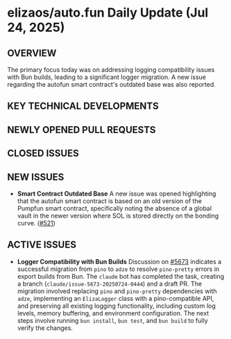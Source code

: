 # elizaos/auto.fun Daily Update (Jul 24, 2025)
## OVERVIEW 
The primary focus today was on addressing logging compatibility issues with Bun builds, leading to a significant logger migration. A new issue regarding the autofun smart contract's outdated base was also reported.

## KEY TECHNICAL DEVELOPMENTS

## NEWLY OPENED PULL REQUESTS

## CLOSED ISSUES

## NEW ISSUES

*   **Smart Contract Outdated Base**
    A new issue was opened highlighting that the autofun smart contract is based on an old version of the Pumpfun smart contract, specifically noting the absence of a global vault in the newer version where SOL is stored directly on the bonding curve. ([#521](https://github.com/elizaos/auto.fun/issues/521))

## ACTIVE ISSUES

*   **Logger Compatibility with Bun Builds**
    Discussion on [#5673](https://github.com/elizaos/auto.fun/issues/5673) indicates a successful migration from `pino` to `adze` to resolve `pino-pretty` errors in export builds from Bun. The `claude` bot has completed the task, creating a branch (`claude/issue-5673-20250724-0444`) and a draft PR. The migration involved replacing `pino` and `pino-pretty` dependencies with `adze`, implementing an `ElizaLogger` class with a pino-compatible API, and preserving all existing logging functionality, including custom log levels, memory buffering, and environment configuration. The next steps involve running `bun install`, `bun test`, and `bun build` to fully verify the changes.